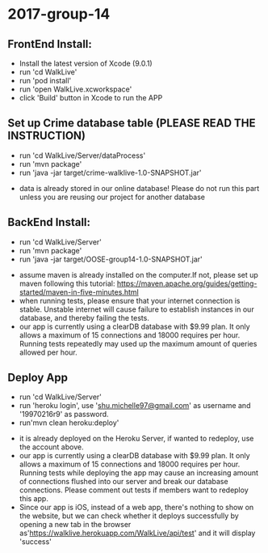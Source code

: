# 2017-group-14
## FrontEnd Install:
- Install the latest version of Xcode (9.0.1)
- run 'cd WalkLive'
- run 'pod install'
- run 'open WalkLive.xcworkspace'
- click 'Build' button in Xcode to run the APP

## Set up Crime database table (PLEASE READ THE INSTRUCTION)
- run 'cd WalkLive/Server/dataProcess'
- run 'mvn package'
- run 'java -jar target/crime-walklive-1.0-SNAPSHOT.jar'

* data is already stored in our online database! Please do not run this part unless you are reusing our project for another database

## BackEnd Install:
- run 'cd WalkLive/Server'
- run 'mvn package'
- run 'java -jar target/OOSE-group14-1.0-SNAPSHOT.jar' 

* assume maven is already installed on the computer.If not, please set up maven following this tutorial: https://maven.apache.org/guides/getting-started/maven-in-five-minutes.html
* when running tests, please ensure that your internet connection is stable. Unstable internet will cause failure to establish instances in our database, and thereby failing the tests.
* our app is currently using a clearDB database with $9.99 plan. It only allows a maximum of 15 connections and 18000 requires per hour. Running tests repeatedly may used up the maximum amount of queries allowed per hour. 



## Deploy App
- run 'cd WalkLive/Server'
- run 'heroku login', use 'shu.michelle97@gmail.com' as username and '19970216r9' as password.
- run'mvn clean heroku:deploy'
* it is already deployed on the Heroku Server, if wanted to redeploy, use the account above.
* our app is currently using a clearDB database with $9.99 plan. It only allows a maximum of 15 connections and 18000 requires per hour. Running tests while deploying the app may cause an increasing amount of connections flushed into our server and break our database connections. Please comment out tests if members want to redeploy this app. 
* Since our app is iOS, instead of a web app, there's nothing to show on the website, but we can check whether it deploys successfully by opening a new tab in the browser as'https://walklive.herokuapp.com/WalkLive/api/test' and it will display 'success'


